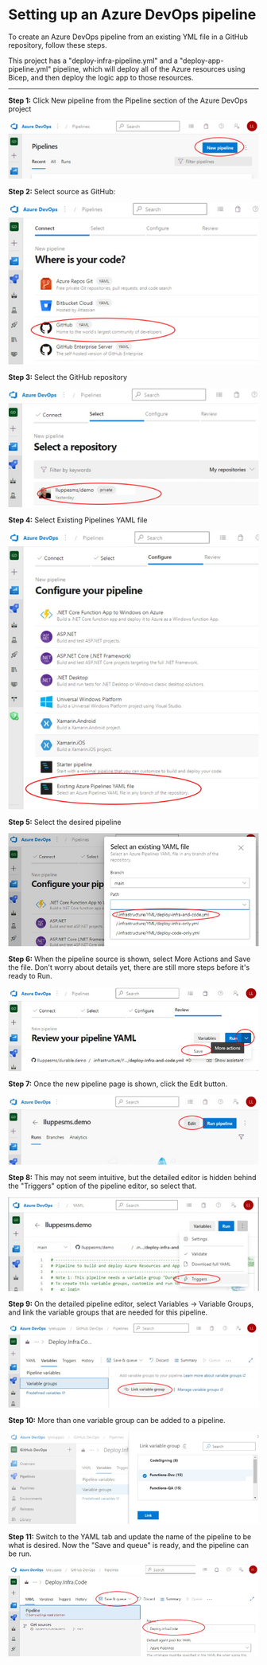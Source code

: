 # Setting up an Azure DevOps pipeline

To create an Azure DevOps pipeline from an existing YML file in a GitHub repository, follow these steps.

This project has a "deploy-infra-pipeline.yml" and a "deploy-app-pipeline.yml" pipeline, which will deploy all of the Azure resources using Bicep, and then deploy the logic app to those resources.

---

**Step 1:** Click New pipeline from the Pipeline section of the Azure DevOps project

![Step 1](images/NewPipeline-1.jpg)

**Step 2:** Select source as GitHub:

![Step 2](images/NewPipeline-2.jpg)

**Step 3:** Select the GitHub repository

![Step 3](images/NewPipeline-3.jpg)

**Step 4:** Select Existing Pipelines YAML file

![Step 4](images/NewPipeline-4.jpg)

**Step 5:** Select the desired pipeline

![Step 5](images/NewPipeline-5.jpg)

**Step 6:** When the pipeline source is shown, select More Actions and Save the file. Don't worry about details yet, there are still more steps before it's ready to Run.

![Step 6](images/NewPipeline-6.jpg)

**Step 7:** Once the new pipeline page is shown, click the Edit button.

![Step 7](images/NewPipeline-7.jpg)

**Step 8:** This may not seem intuitive, but the detailed editor is hidden behind the "Triggers" option of the pipeline editor, so select that.

![Step 8](images/NewPipeline-8.jpg)

**Step 9:** On the detailed pipeline editor, select Variables -> Variable Groups, and link the variable groups that are needed for this pipeline.

![Step 9](images/NewPipeline-9.jpg)

**Step 10:** More than one variable group can be added to a pipeline.

![Step 10](images/NewPipeline-10.jpg)

**Step 11:** Switch to the YAML tab and update the name of the pipeline to be what is desired. Now the "Save and queue" is ready, and the pipeline can be run.

![Step 11](images/NewPipeline-11.jpg)
